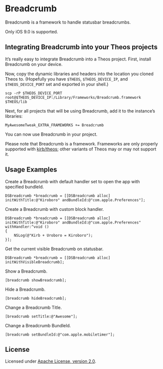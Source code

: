 # Breadcrumb
Breadcrumb is a framework to handle statusbar breadcrumbs.

Only iOS 9.0 is supported.

## Integrating Breadcrumb into your Theos projects
It’s really easy to integrate Breadcrumb into a Theos project. First, install Breadcrumb on your device.

Now, copy the dynamic libraries and headers into the location you cloned Theos to. (Hopefully you have `$THEOS`, `$THEOS_DEVICE_IP`, and `$THEOS_DEVICE_PORT` set and exported in your shell.)

```
scp -rP $THEOS_DEVICE_PORT root@$THEOS_DEVICE_IP:/Library/Frameworks/Breadcrumb.framework $THEOS/lib
```

Next, for all projects that will be using Breadcrumb, add it to the instance’s libraries:

```
MyAwesomeTweak_EXTRA_FRAMEWORKS += Breadcrumb
```

You can now use Breadcrumb in your project.

Please note that Breadcrumb is a framework. Frameworks are only properly supported with [kirb/theos](https://github.com/kirb/theos); other variants of Theos may or may not support it.

## Usage Examples

Create a Breadcrumb with default handler set to open the app with specified bundleId.

```
DSBreadcrumb *breadcrumb = [[DSBreadcrumb alloc] initWithTitle:@"Kiroboro" andBundleId:@"com.apple.Preferences"];
```

Create a Breadcrumb with custom block handler.

```
DSBreadcrumb *breadcrumb = [[DSBreadcrumb alloc] initWithTitle:@"Kiroboro" andBundleId:@"com.apple.Preferences" withHandler:^void ()
{
    NSLog(@"Kirb + Uroboro = Kiroboro");
}];
```

Get the current visible Breadcrumb on statusbar.

```
DSBreadcrumb *breadcrumb = [[DSBreadcrumb alloc] initWithVisibleBreadcrumb];
```

Show a Breadcrumb.

```
[breadcrumb showBreadcrumb];
```

Hide a Breadcrumb.

```
[breadcrumb hideBreadcrumb];
```

Change a Breadcrumb Title.

```
[breadcrumb setTitle:@"Awesome"];
```

Change a Breadcrumb BundleId.

```
[breadcrumb setBundleId:@"com.apple.mobiletimer"];
```


## License
Licensed under [Apache License, version 2.0](https://github.com/douglas-srs/Breadcrumb/blob/master/LICENSE.md).